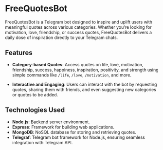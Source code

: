 # FreeQuotesBot

FreeQuotesBot is a Telegram bot designed to inspire and uplift users with meaningful quotes across various categories. Whether you're looking for motivation, love, friendship, or success quotes, FreeQuotesBot delivers a daily dose of inspiration directly to your Telegram chats.

## Features

- **Category-based Quotes**: Access quotes on life, love, motivation, friendship, success, happiness, inspiration, positivity, and strength using simple commands like `/life`, `/love`, `/motivation`, and more.
  
- **Interactive and Engaging**: Users can interact with the bot by requesting quotes, sharing them with friends, and even suggesting new categories or quotes to be added.

## Technologies Used

- **Node.js**: Backend server environment.
- **Express**: Framework for building web applications.
- **MongoDB**: NoSQL database for storing and retrieving quotes.
- **Telegraf**: Telegram bot framework for Node.js, ensuring seamless integration with Telegram API.
